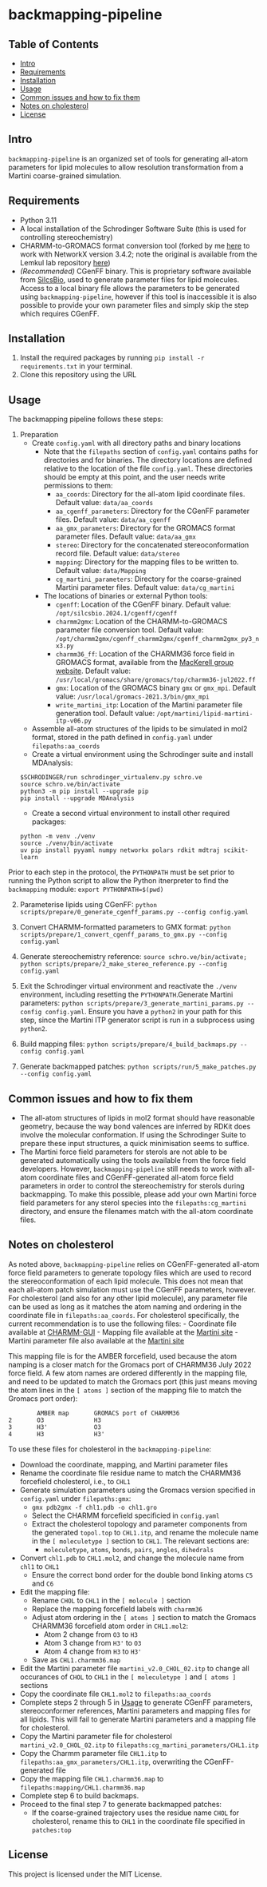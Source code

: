 # backmapping-pipeline

## Table of Contents
- [Intro](#intro)
- [Requirements](#requirements)
- [Installation](#installation)
- [Usage](#usage)
- [Common issues and how to fix them](#common-issues-and-how-to-fix-them)
- [Notes on cholesterol](#notes-on-cholesterol)
- [License](#license)

## Intro
`backmapping-pipeline` is an organized set of tools for generating all-atom parameters for lipid molecules to allow resolution transformation from a Martini coarse-grained simulation.

## Requirements
* Python 3.11
* A local installation of the Schrodinger Software Suite (this is used for controlling stereochemistry)
* CHARMM-to-GROMACS format conversion tool (forked by me [here](https://github.com/tamir-dingjan/cgenff_charmm2gmx/blob/main/cgenff_charmm2gmx_py3_nx3.py) to work with NetworkX version 3.4.2; note the original is available from the Lemkul lab repository [here](https://github.com/Lemkul-Lab/cgenff_charmm2gmx/blob/main/cgenff_charmm2gmx_py3_nx2.py))
* *(Recommended)* CGenFF binary. This is proprietary software available from [SilcsBio](https://app.cgenff.com/homepage), used to generate parameter files for lipid molecules. Access to a local binary file allows the parameters to be generated using `backmapping-pipeline`, however if this tool is inaccessible it is also possible to provide your own parameter files and simply skip the step which requires CGenFF.

## Installation
1. Install the required packages by running `pip install -r requirements.txt` in your terminal.
2. Clone this repository using the URL

## Usage
The backmapping pipeline follows these steps:

1. Preparation
    - Create `config.yaml` with all directory paths and binary locations
        - Note that the `filepaths` section of `config.yaml` contains paths for directories and for binaries. The directory locations are defined relative to the location of the file `config.yaml`. These directories should be empty at this point, and the user needs write permissions to them:
            - `aa_coords`: Directory for the all-atom lipid coordinate files. Default value: `data/aa_coords`
            - `aa_cgenff_parameters`: Directory for the CGenFF parameter files. Default value: `data/aa_cgenff`
            - `aa_gmx_parameters`: Directory for the GROMACS format parameter files. Default value: `data/aa_gmx`
            - `stereo`: Directory for the concatenated stereoconformation record file. Default value: `data/stereo`
            - `mapping`: Directory for the mapping files to be written to. Default value: `data/Mapping`
            - `cg_martini_parameters`: Directory for the coarse-grained Martini parameter files. Default value: `data/cg_martini`
        - The locations of binaries or external Python tools:
            - `cgenff`: Location of the CGenFF binary. Default value: `/opt/silcsbio.2024.1/cgenff/cgenff`
            - `charmm2gmx`: Location of the CHARMM-to-GROMACS parameter file conversion tool. Default value: `/opt/charmm2gmx/cgenff_charmm2gmx/cgenff_charmm2gmx_py3_nx3.py`
            - `charmm36_ff`: Location of the CHARMM36 force field in GROMACS format, available from the [MacKerell group website](https://mackerell.umaryland.edu/charmm_ff.shtml#gromacs). Default value: `/usr/local/gromacs/share/gromacs/top/charmm36-jul2022.ff`
            - `gmx`: Location of the GROMACS binary `gmx` or `gmx_mpi`. Default value: `/usr/local/gromacs-2021.3/bin/gmx_mpi`
            - `write_martini_itp`: Location of the Martini parameter file generation tool. Default value: `/opt/martini/lipid-martini-itp-v06.py`
    - Assemble all-atom structures of the lipids to be simulated in mol2 format, stored in the path defined in `config.yaml` under `filepaths:aa_coords`
    - Create a virtual environment using the Schrodinger suite and install MDAnalysis:
    ```
    $SCHRODINGER/run schrodinger_virtualenv.py schro.ve
    source schro.ve/bin/activate
    python3 -m pip install --upgrade pip
    pip install --upgrade MDAnalysis
    ```
    - Create a second virtual environment to install other required packages:
    ```
    python -m venv ./venv
    source ./venv/bin/activate
    uv pip install pyyaml numpy networkx polars rdkit mdtraj scikit-learn
    ```

Prior to each step in the protocol, the `PYTHONPATH` must be set prior to running the Python script to allow the Python itnerpreter to find the `backmapping` module:
`export PYTHONPATH=$(pwd)`


2. Parameterise lipids using CGenFF: `python scripts/prepare/0_generate_cgenff_params.py --config config.yaml`

3. Convert CHARMM-formatted parameters to GMX format: `python scripts/prepare/1_convert_cgenff_params_to_gmx.py --config config.yaml`

4. Generate stereochemistry reference: `source schro.ve/bin/activate; python scripts/prepare/2_make_stereo_reference.py --config config.yaml`

5. Exit the Schrodinger virtual environment and reactivate the `./venv` environment, including resetting the `PYTHONPATH`.Generate Martini parameters: `python scripts/prepare/3_generate_martini_params.py --config config.yaml`. Ensure you have a `python2` in your path for this step, since the Martini ITP generator script is run in a subprocess using `python2`.

6. Build mapping files: `python scripts/prepare/4_build_backmaps.py --config config.yaml`

7. Generate backmapped patches: `python scripts/run/5_make_patches.py --config config.yaml`

## Common issues and how to fix them
- The all-atom structures of lipids in mol2 format should have reasonable geometry, because the way bond valences are inferred by RDKit does involve the molecular conformation. If using the Schrodinger Suite to prepare these input structures, a quick minimisation seems to suffice.
- The Martini force field parameters for sterols are not able to be generated automatically using the tools available from the force field developers. However, `backmapping-pipeline` still needs to work with all-atom coordinate files and CGenFF-generated all-atom force field parameters in order to control the stereochemistry for sterols during backmapping. To make this possible, please add your own Martini force field parameters for any sterol species into the `filepaths:cg_martini` directory, and ensure the filenames match with the all-atom coordinate files.

## Notes on cholesterol
As noted above, `backmapping-pipeline` relies on CGenFF-generated all-atom force field parameters to generate topology files which are used to record the stereoconformation of each lipid molecule. This does not mean that each all-atom patch simulation must use the CGenFF parameters, however. For cholesterol (and also for any other lipid molecule), any parameter file can be used as long as it matches the atom naming and ordering in the coordinate file in `filepaths:aa_coords`.
For cholesterol specifically, the current recommendation is to use the following files:
    - Coordinate file available at [CHARMM-GUI](https://www.charmm-gui.org/archive/csml/chl1.pdb)
    - Mapping file available at the [Martini site](https://cgmartini-library.s3.ca-central-1.amazonaws.com/1_Downloads/ff_parameters/martini2/lipidome/sterols/chol/CHOL.amber.map)
    - Martini parameter file also available at the [Martini site](https://cgmartini-library.s3.ca-central-1.amazonaws.com/1_Downloads/ff_parameters/martini2/lipidome/sterols/chol/martini_v2.0_CHOL_02.itp)

This mapping file is for the AMBER forcefield, used because the atom namping is a closer match for the Gromacs port of CHARMM36 July 2022 force field. A few atom names are ordered differently in the mapping file, and need to be updated to match the Gromacs port (this just means moving the atom lines in the `[ atoms ]` section of the mapping file to match the Gromacs port order):

```
        AMBER map       GROMACS port of CHARMM36
2       O3              H3
3       H3'             O3
4       H3              H3'
```

To use these files for cholesterol in the `backmapping-pipeline`:
- Download the coordinate, mapping, and Martini parameter files
- Rename the coordinate file residue name to match the CHARMM36 forcefield cholesterol, i.e., to `CHL1`
- Generate simulation parameters using the Gromacs version specified in `config.yaml` under `filepaths:gmx`:
    - `gmx pdb2gmx -f chl1.pdb -o chl1.gro`
    - Select the CHARMM forcefield specificied in `config.yaml`
    - Extract the cholesterol topology and parameter components from the generated `topol.top` to `CHL1.itp`, and rename the molecule name in the `[ moleculetype ]` section to `CHL1`. The relevant sections are:
        - `moleculetype`, `atoms`, `bonds`, `pairs`, `angles`, `dihedrals`
- Convert `chl1.pdb` to `CHL1.mol2`, and change the molecule name from `chl1` to `CHL1`
    - Ensure the correct bond order for the double bond linking atoms `C5` and `C6`
- Edit the mapping file:
    - Rename `CHOL` to `CHL1` in the `[ molecule ]` section
    - Replace the mapping forcefield labels with `charmm36`
    - Adjust atom ordering in the `[ atoms ]` section to match the Gromacs CHARMM36 forcefield atom order in `CHL1.mol2`:
        - Atom 2 change from `O3` to `H3`
        - Atom 3 change from `H3'` to `O3`
        - Atom 4 change from `H3` to `H3'`
    - Save as `CHL1.charmm36.map`
- Edit the Martini parameter file `martini_v2.0_CHOL_02.itp` to change all occurances of `CHOL` to `CHL1` in the `[ moleculetype ]` and `[ atoms ]` sections
- Copy the coordinate file `CHL1.mol2` to `filepaths:aa_coords`
- Complete steps 2 through 5 in [Usage](#usage) to generate CGenFF parameters, stereoconformer references, Martini parameters and mapping files for all lipids. This will fail to generate Martini parameters and a mapping file for cholesterol.
- Copy the Martini parameter file for cholesterol `martini_v2.0_CHOL_02.itp` to `filepaths:cg_martini_parameters/CHL1.itp`
- Copy the Charmm parameter file `CHL1.itp` to `filepaths:aa_gmx_parameters/CHL1.itp`, overwriting the CGenFF-generated file
- Copy the mapping file `CHL1.charmm36.map` to `filepaths:mapping/CHL1.charmm36.map`
- Complete step 6 to build backmaps.
- Proceed to the final step 7 to generate backmapped patches:
    - If the coarse-grained trajectory uses the residue name `CHOL` for cholesterol, rename this to `CHL1` in the coordinate file specified in `patches:top`

## License
This project is licensed under the MIT License.